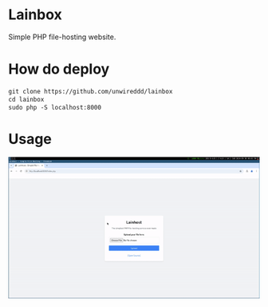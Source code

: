 # Lainbox
Simple PHP file-hosting website.

# How do deploy
```
git clone https://github.com/unwireddd/lainbox
cd lainbox
sudo php -S localhost:8000
```

# Usage
<img src="./sample-final.gif"></img>
